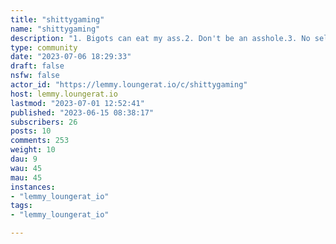 ```yaml
---
title: "shittygaming" 
name: "shittygaming"
description: "1. Bigots can eat my ass.2. Don't be an asshole.3. No self-promotion.4. Please keep all serious posts inside the Lounge thread.5. No porn or offensive content6. No brigading or user summons.7. Do not share or post personal information.8. No annoying bots.9. Please spoiler content that may be potentially upsetting.10. Please use the report function or send a modmail if you see something that breaks our rules."
type: community
date: "2023-07-06 18:29:33"
draft: false
nsfw: false
actor_id: "https://lemmy.loungerat.io/c/shittygaming"
host: lemmy.loungerat.io
lastmod: "2023-07-01 12:52:41"
published: "2023-06-15 08:38:17"
subscribers: 26
posts: 10
comments: 253
weight: 10
dau: 9
wau: 45
mau: 45
instances:
- "lemmy_loungerat_io"
tags: 
- "lemmy_loungerat_io"

---
```

